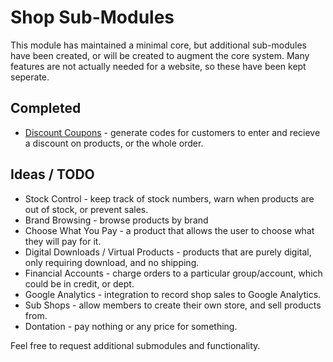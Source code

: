 # Shop Sub-Modules

This module has maintained a minimal core, but additional sub-modules have been created,
or will be created to augment the core system. Many features are not actually needed for a website,
so these have been kept seperate.

## Completed

 * [Discount Coupons](https://github.com/burnbright/silverstripe-shop-discount) - generate codes for customers to enter and recieve a discount on products, or the whole order.

## Ideas / TODO

 * Stock Control - keep track of stock numbers, warn when products are out of stock, or prevent sales.
 * Brand Browsing - browse products by brand
 * Choose What You Pay - a product that allows the user to choose what they will pay for it.
 * Digital Downloads / Virtual Products - products that are purely digital, only requiring download, and no shipping.
 * Financial Accounts - charge orders to a particular group/account, which could be in credit, or dept.
 * Google Analytics - integration to record shop sales to Google Analytics.
 * Sub Shops - allow members to create their own store, and sell products from.
 * Dontation - pay nothing or any price for something.
 
Feel free to request additional submodules and functionality.